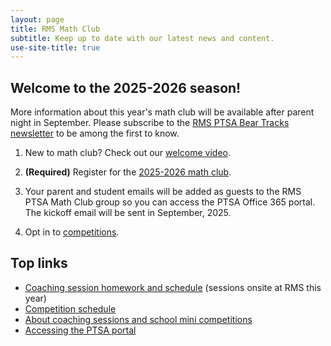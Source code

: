 ```yaml
---
layout: page
title: RMS Math Club
subtitle: Keep up to date with our latest news and content.
use-site-title: true
---
```


## Welcome to the 2025-2026 season!

More information about this year's math club will be available after parent night in September. Please subscribe to the
[RMS PTSA Bear Tracks newsletter](http://tinyurl.com/GetBearTracks) to be among the first to know.

1. New to math club? Check out our [welcome video](https://www.youtube.com/watch?v=HP58Q_IAsq8).

2. **(Required)** Register for the [2025-2026 math club](http://rmsptsa.org/Packet/MathClubReg).

3. Your parent and student emails will be added as guests to the RMS PTSA Math Club group so you can access the PTSA Office 365 portal. The kickoff email will be sent in September, 2025.

4. Opt in to [competitions](/competitions).

## Top links

- [Coaching session homework and schedule](/schedule) (sessions onsite at RMS this year)
- [Competition schedule](/competitions)
- [About coaching sessions and school mini competitions](/sessions)
- [Accessing the PTSA portal](/portal)
